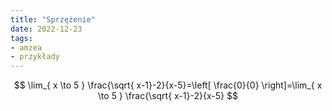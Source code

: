 ```yaml
---
title: "Sprzężenie"
date: 2022-12-23
tags:
- amzea
- przykłady
---
```


$$
\lim_{ x \to 5 } \frac{\sqrt{ x-1}-2}{x-5}=\left[ \frac{0}{0} \right]=\lim_{ x \to 5 } \frac{\sqrt{ x-1}-2}{x-5}
$$